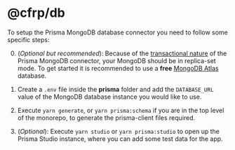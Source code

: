# @cfrp/db

To setup the Prisma MongoDB database connector you need to follow some specific steps:

0. (_Optional but recommended_): Because of the [transactional nature](https://www.prisma.io/docs/concepts/database-connectors/mongodb#example) of the Prisma MongoDB connector, your MongoDB should be in replica-set mode. To get started it is recommended to use a **free** [MongoDB Atlas](https://www.mongodb.com/cloud/atlas) database.

1. Create a `.env` file inside the **prisma** folder and add the `DATABASE_URL` value of the MongoDB database instance you would like to use.

2. Execute `yarn generate`, or `yarn prisma:schema` if you are in the top level of the monorepo, to generate the prisma-client files required.

3. (_Optional_): Execute `yarn studio` or `yarn prisma:studio` to open up the Prisma Studio instance, where you can add some test data for the app.
